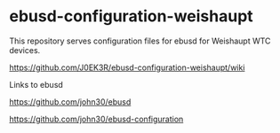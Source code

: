 # ebusd-configuration-weishaupt
This repository serves configuration files for ebusd for Weishaupt WTC devices.

https://github.com/J0EK3R/ebusd-configuration-weishaupt/wiki

Links to ebusd

https://github.com/john30/ebusd

https://github.com/john30/ebusd-configuration
